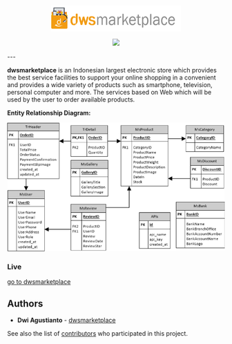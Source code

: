 <p align="center"><img src="https://github.com/agusID/dwsmarketplace/blob/master/assets/images/brand.png" width="300px"></p>
<p align="center"><img src="https://img.shields.io/badge/build-php-red.svg"></p>
---

**dwsmarketplace** is an Indonesian largest electronic store which provides the best service facilities to support your online shopping in a convenient and provides a wide variety of products such as smartphone, television, personal computer and more. The services based on Web which will be used by the user to order available products. 

**Entity Relationship Diagram:**
<p align="center"><img src="docs/ERD.png?raw=true" width="600px"></p>

### Live

[go to dwsmarketplace](https://agusdwi.id/core/)


## Authors

* **Dwi Agustianto** - [dwsmarketplace](https://github.com/agusID/dwsmarketplace)

See also the list of [contributors](https://github.com/agusID/dwsmarketplace) who participated in this project.